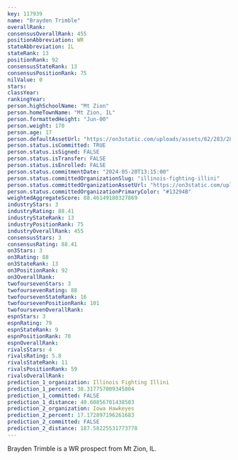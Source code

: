 ```yaml
---
key: 117939
name: "Brayden Trimble"
overallRank: 
consensusOverallRank: 455
positionAbbreviation: WR
stateAbbreviation: IL
stateRank: 13
positionRank: 92
consensusStateRank: 13
consensusPositionRank: 75
nilValue: 0
stars: 
classYear: 
rankingYear: 
person.highSchoolName: "Mt Zion"
person.homeTownName: "Mt Zion, IL"
person.formattedHeight: "Jun-00"
person.weight: 170
person.age: 17
person.defaultAssetUrl: "https://on3static.com/uploads/assets/62/283/283062.jpg"
person.status.isCommitted: TRUE
person.status.isSigned: FALSE
person.status.isTransfer: FALSE
person.status.isEnrolled: FALSE
person.status.commitmentDate: "2024-05-20T13:15:00"
person.status.committedOrganizationSlug: "illinois-fighting-illini"
person.status.committedOrganizationAssetUrl: "https://on3static.com/uploads/assets/821/149/149821.svg"
person.status.committedOrganizationPrimaryColor: "#13294B"
weightedAggregateScore: 88.46149180327869
industryStars: 3
industryRating: 88.41
industryStateRank: 13
industryPositionRank: 75
industryOverallRank: 455
consensusStars: 3
consensusRating: 88.41
on3Stars: 3
on3Rating: 88
on3StateRank: 13
on3PositionRank: 92
on3OverallRank: 
twofoursevenStars: 3
twofoursevenRating: 88
twofoursevenStateRank: 16
twofoursevenPositionRank: 101
twofoursevenOverallRank: 
espnStars: 3
espnRating: 79
espnStateRank: 9
espnPositionRank: 70
espnOverallRank: 
rivalsStars: 4
rivalsRating: 5.8
rivalsStateRank: 11
rivalsPositionRank: 59
rivalsOverallRank: 
prediction_1_organization: Illinois Fighting Illini
prediction_1_percent: 38.317757009345804
prediction_1_committed: FALSE
prediction_1_distance: 40.60856701438503
prediction_2_organization: Iowa Hawkeyes
prediction_2_percent: 17.172897196261683
prediction_2_committed: FALSE
prediction_2_distance: 187.58225531773778
---
```

Brayden Trimble is a WR prospect from Mt Zion, IL.